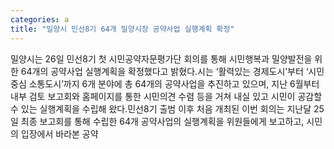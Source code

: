 ```yaml
---
categories: a
title: "밀양시 민선8기 64개 밀양시장 공약사업 실행계획 확정"
---
```

밀양시는 26일 민선8기 첫 시민공약자문평가단 회의를 통해 시민행복과 밀양발전을 위한 64개의 공약사업 실행계획을 확정했다고 밝혔다.시는 ‘활력있는 경제도시’부터 ‘시민중심 소통도시’까지 6개 분야에 총 64개의 공약사업을 추진하고 있으며, 지난 6월부터 내부 검토 보고회와 홈페이지를 통한 시민의견 수렴 등을 거쳐 내실 있고 시민이 공감할 수 있는 실행계획을 수립해 왔다.민선8기 출범 이후 처음 개최된 이번 회의는 지난달 25일 최종 보고회를 통해 수립한 64개 공약사업의 실행계획을 위원들에게 보고하고, 시민의 입장에서 바라본 공약